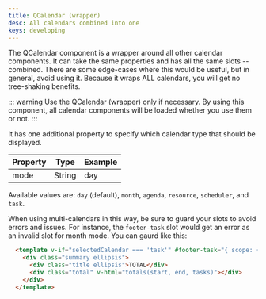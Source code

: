 ```yaml
---
title: QCalendar (wrapper)
desc: All calendars combined into one
keys: developing
---
```


The QCalendar component is a wrapper around all other calendar components. It can take the same properties and has all the same slots -- combined. There are some edge-cases where this would be useful, but in general, avoid using it. Because it wraps ALL calendars, you will get no tree-shaking benefits.

::: warning
Use the QCalendar (wrapper) only if necessary. By using this component, all calendar components will be loaded whether you use them or not.
:::

It has one additional property to specify which calendar type that should be displayed.

| Property | Type           | Example      |
| -------  | -------------- | -----------  |
| mode     | String         | day          |

Available values are: `day` (default), `month`, `agenda`, `resource`, `scheduler`, and `task`.

When using multi-calendars in this way, be sure to guard your slots to avoid errors and issues. For instance, the `footer-task` slot would get an error as an invalid slot for month mode. You can gaurd like this:

```html
  <template v-if="selectedCalendar === 'task'" #footer-task="{ scope: { start, end, tasks } }">
    <div class="summary ellipsis">
      <div class="title ellipsis">TOTAL</div>
      <div class="total" v-html="totals(start, end, tasks)"></div>
    </div>
  </template>
```

<example-viewer
  title="QCalendar - All"
  file="CalendarAll"
  codepen-title="QCalendar"
/>
